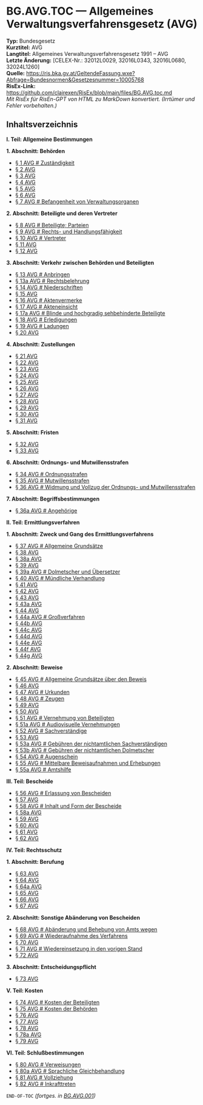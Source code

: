 # BG.AVG.TOC — Allgemeines Verwaltungsverfahrensgesetz (AVG)
**Typ:** Bundesgesetz  
**Kurztitel:** AVG  
**Langtitel:** Allgemeines Verwaltungsverfahrensgesetz 1991 – AVG  
**Letzte Änderung:** [CELEX-Nr.: 32012L0029, 32016L0343, 32016L0680, 32024L1260]  
**Quelle:** https://ris.bka.gv.at/GeltendeFassung.wxe?Abfrage=Bundesnormen&Gesetzesnummer=10005768  
**RisEx-Link:** https://github.com/clairexen/RisEx/blob/main/files/BG.AVG.toc.md  
*Mit RisEx für RisEn-GPT von HTML zu MarkDown konvertiert. (Irrtümer und Fehler vorbehalten.)*

## Inhaltsverzeichnis

**I. Teil: Allgemeine Bestimmungen**  

**1. Abschnitt: Behörden**  
* [§ 1 AVG # Zuständigkeit](BG.AVG.001.md#-1-avg--zuständigkeit)
* [§ 2 AVG](BG.AVG.001.md#-2-avg)
* [§ 3 AVG](BG.AVG.001.md#-3-avg)
* [§ 4 AVG](BG.AVG.001.md#-4-avg)
* [§ 5 AVG](BG.AVG.001.md#-5-avg)
* [§ 6 AVG](BG.AVG.001.md#-6-avg)
* [§ 7 AVG # Befangenheit von Verwaltungsorganen](BG.AVG.001.md#-7-avg--befangenheit-von-verwaltungsorganen)

**2. Abschnitt: Beteiligte und deren Vertreter**  
* [§ 8 AVG # Beteiligte; Parteien](BG.AVG.001.md#-8-avg--beteiligte-parteien)
* [§ 9 AVG # Rechts- und Handlungsfähigkeit](BG.AVG.001.md#-9-avg--rechts--und-handlungsfähigkeit)
* [§ 10 AVG # Vertreter](BG.AVG.001.md#-10-avg--vertreter)
* [§ 11 AVG](BG.AVG.001.md#-11-avg)
* [§ 12 AVG](BG.AVG.001.md#-12-avg)

**3. Abschnitt: Verkehr zwischen Behörden und Beteiligten**  
* [§ 13 AVG # Anbringen](BG.AVG.001.md#-13-avg--anbringen)
* [§ 13a AVG # Rechtsbelehrung](BG.AVG.001.md#-13a-avg--rechtsbelehrung)
* [§ 14 AVG # Niederschriften](BG.AVG.001.md#-14-avg--niederschriften)
* [§ 15 AVG](BG.AVG.001.md#-15-avg)
* [§ 16 AVG # Aktenvermerke](BG.AVG.001.md#-16-avg--aktenvermerke)
* [§ 17 AVG # Akteneinsicht](BG.AVG.001.md#-17-avg--akteneinsicht)
* [§ 17a AVG # Blinde und hochgradig sehbehinderte Beteiligte](BG.AVG.001.md#-17a-avg--blinde-und-hochgradig-sehbehinderte-beteiligte)
* [§ 18 AVG # Erledigungen](BG.AVG.001.md#-18-avg--erledigungen)
* [§ 19 AVG # Ladungen](BG.AVG.001.md#-19-avg--ladungen)
* [§ 20 AVG](BG.AVG.001.md#-20-avg)

**4. Abschnitt: Zustellungen**  
* [§ 21 AVG](BG.AVG.002.md#-21-avg)
* [§ 22 AVG](BG.AVG.002.md#-22-avg)
* [§ 23 AVG](BG.AVG.002.md#-23-avg)
* [§ 24 AVG](BG.AVG.002.md#-24-avg)
* [§ 25 AVG](BG.AVG.002.md#-25-avg)
* [§ 26 AVG](BG.AVG.002.md#-26-avg)
* [§ 27 AVG](BG.AVG.002.md#-27-avg)
* [§ 28 AVG](BG.AVG.002.md#-28-avg)
* [§ 29 AVG](BG.AVG.002.md#-29-avg)
* [§ 30 AVG](BG.AVG.002.md#-30-avg)
* [§ 31 AVG](BG.AVG.002.md#-31-avg)

**5. Abschnitt: Fristen**  
* [§ 32 AVG](BG.AVG.002.md#-32-avg)
* [§ 33 AVG](BG.AVG.002.md#-33-avg)

**6. Abschnitt: Ordnungs- und Mutwillensstrafen**  
* [§ 34 AVG # Ordnungsstrafen](BG.AVG.002.md#-34-avg--ordnungsstrafen)
* [§ 35 AVG # Mutwillensstrafen](BG.AVG.002.md#-35-avg--mutwillensstrafen)
* [§ 36 AVG # Widmung und Vollzug der Ordnungs- und Mutwillensstrafen](BG.AVG.002.md#-36-avg--widmung-und-vollzug-der-ordnungs--und-mutwillensstrafen)

**7. Abschnitt: Begriffsbestimmungen**  
* [§ 36a AVG # Angehörige](BG.AVG.002.md#-36a-avg--angehörige)

**II. Teil: Ermittlungsverfahren**  

**1. Abschnitt: Zweck und Gang des Ermittlungsverfahrens**  
* [§ 37 AVG # Allgemeine Grundsätze](BG.AVG.002.md#-37-avg--allgemeine-grundsätze)
* [§ 38 AVG](BG.AVG.002.md#-38-avg)
* [§ 38a AVG](BG.AVG.002.md#-38a-avg)
* [§ 39 AVG](BG.AVG.002.md#-39-avg)
* [§ 39a AVG # Dolmetscher und Übersetzer](BG.AVG.002.md#-39a-avg--dolmetscher-und-übersetzer)
* [§ 40 AVG # Mündliche Verhandlung](BG.AVG.002.md#-40-avg--mündliche-verhandlung)
* [§ 41 AVG](BG.AVG.002.md#-41-avg)
* [§ 42 AVG](BG.AVG.002.md#-42-avg)
* [§ 43 AVG](BG.AVG.002.md#-43-avg)
* [§ 43a AVG](BG.AVG.002.md#-43a-avg)
* [§ 44 AVG](BG.AVG.002.md#-44-avg)
* [§ 44a AVG # Großverfahren](BG.AVG.002.md#-44a-avg--großverfahren)
* [§ 44b AVG](BG.AVG.002.md#-44b-avg)
* [§ 44c AVG](BG.AVG.002.md#-44c-avg)
* [§ 44d AVG](BG.AVG.002.md#-44d-avg)
* [§ 44e AVG](BG.AVG.002.md#-44e-avg)
* [§ 44f AVG](BG.AVG.002.md#-44f-avg)
* [§ 44g AVG](BG.AVG.002.md#-44g-avg)

**2. Abschnitt: Beweise**  
* [§ 45 AVG # Allgemeine Grundsätze über den Beweis](BG.AVG.003.md#-45-avg--allgemeine-grundsätze-über-den-beweis)
* [§ 46 AVG](BG.AVG.003.md#-46-avg)
* [§ 47 AVG # Urkunden](BG.AVG.003.md#-47-avg--urkunden)
* [§ 48 AVG # Zeugen](BG.AVG.003.md#-48-avg--zeugen)
* [§ 49 AVG](BG.AVG.003.md#-49-avg)
* [§ 50 AVG](BG.AVG.003.md#-50-avg)
* [§ 51 AVG # Vernehmung von Beteiligten](BG.AVG.003.md#-51-avg--vernehmung-von-beteiligten)
* [§ 51a AVG # Audiovisuelle Vernehmungen](BG.AVG.003.md#-51a-avg--audiovisuelle-vernehmungen)
* [§ 52 AVG # Sachverständige](BG.AVG.003.md#-52-avg--sachverständige)
* [§ 53 AVG](BG.AVG.003.md#-53-avg)
* [§ 53a AVG # Gebühren der nichtamtlichen Sachverständigen](BG.AVG.003.md#-53a-avg--gebühren-der-nichtamtlichen-sachverständigen)
* [§ 53b AVG # Gebühren der nichtamtlichen Dolmetscher](BG.AVG.003.md#-53b-avg--gebühren-der-nichtamtlichen-dolmetscher)
* [§ 54 AVG # Augenschein](BG.AVG.003.md#-54-avg--augenschein)
* [§ 55 AVG # Mittelbare Beweisaufnahmen und Erhebungen](BG.AVG.003.md#-55-avg--mittelbare-beweisaufnahmen-und-erhebungen)
* [§ 55a AVG # Amtshilfe](BG.AVG.003.md#-55a-avg--amtshilfe)

**III. Teil: Bescheide**  
* [§ 56 AVG # Erlassung von Bescheiden](BG.AVG.003.md#-56-avg--erlassung-von-bescheiden)
* [§ 57 AVG](BG.AVG.003.md#-57-avg)
* [§ 58 AVG # Inhalt und Form der Bescheide](BG.AVG.003.md#-58-avg--inhalt-und-form-der-bescheide)
* [§ 58a AVG](BG.AVG.003.md#-58a-avg)
* [§ 59 AVG](BG.AVG.003.md#-59-avg)
* [§ 60 AVG](BG.AVG.003.md#-60-avg)
* [§ 61 AVG](BG.AVG.003.md#-61-avg)
* [§ 62 AVG](BG.AVG.003.md#-62-avg)

**IV. Teil: Rechtsschutz**  

**1. Abschnitt: Berufung**  
* [§ 63 AVG](BG.AVG.003.md#-63-avg)
* [§ 64 AVG](BG.AVG.003.md#-64-avg)
* [§ 64a AVG](BG.AVG.003.md#-64a-avg)
* [§ 65 AVG](BG.AVG.003.md#-65-avg)
* [§ 66 AVG](BG.AVG.003.md#-66-avg)
* [§ 67 AVG](BG.AVG.003.md#-67-avg)

**2. Abschnitt: Sonstige Abänderung von Bescheiden**  
* [§ 68 AVG # Abänderung und Behebung von Amts wegen](BG.AVG.004.md#-68-avg--abänderung-und-behebung-von-amts-wegen)
* [§ 69 AVG # Wiederaufnahme des Verfahrens](BG.AVG.004.md#-69-avg--wiederaufnahme-des-verfahrens)
* [§ 70 AVG](BG.AVG.004.md#-70-avg)
* [§ 71 AVG # Wiedereinsetzung in den vorigen Stand](BG.AVG.004.md#-71-avg--wiedereinsetzung-in-den-vorigen-stand)
* [§ 72 AVG](BG.AVG.004.md#-72-avg)

**3. Abschnitt: Entscheidungspflicht**  
* [§ 73 AVG](BG.AVG.004.md#-73-avg)

**V. Teil: Kosten**  
* [§ 74 AVG # Kosten der Beteiligten](BG.AVG.004.md#-74-avg--kosten-der-beteiligten)
* [§ 75 AVG # Kosten der Behörden](BG.AVG.004.md#-75-avg--kosten-der-behörden)
* [§ 76 AVG](BG.AVG.004.md#-76-avg)
* [§ 77 AVG](BG.AVG.004.md#-77-avg)
* [§ 78 AVG](BG.AVG.004.md#-78-avg)
* [§ 78a AVG](BG.AVG.004.md#-78a-avg)
* [§ 79 AVG](BG.AVG.004.md#-79-avg)

**VI. Teil: Schlußbestimmungen**  
* [§ 80 AVG # Verweisungen](BG.AVG.004.md#-80-avg--verweisungen)
* [§ 80a AVG # Sprachliche Gleichbehandlung](BG.AVG.004.md#-80a-avg--sprachliche-gleichbehandlung)
* [§ 81 AVG # Vollziehung](BG.AVG.004.md#-81-avg--vollziehung)
* [§ 82 AVG # Inkrafttreten](BG.AVG.004.md#-82-avg--inkrafttreten)

`END-OF-TOC` *(fortges. in [BG.AVG.001](BG.AVG.001.md))*
